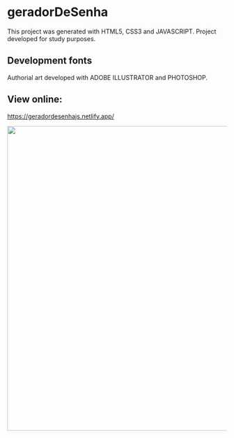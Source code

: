 # geradorDeSenha

This project was generated with HTML5, CSS3 and JAVASCRIPT.
Project developed for study purposes.

## Development fonts

Authorial art developed with ADOBE ILLUSTRATOR and PHOTOSHOP.

## View online:

https://geradordesenhajs.netlify.app/

 
<div align="center">
<img src="https://github.com/machadofelip3/geradorDeSenha/issues/3#issue-2057976819" width="700px" />
</div>


